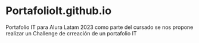 # PortafolioIt.github.io
Portafolio IT para Alura Latam 2023
como parte del cursado se nos propone realizar un Challenge de crreación de un portafolio IT
